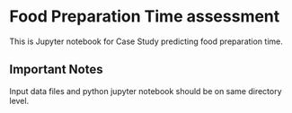 # Food Preparation Time assessment

This is Jupyter notebook for Case Study predicting food preparation time.


## Important Notes
Input data files and python jupyter notebook should be on same directory level. 
